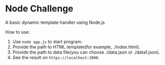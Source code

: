 # Node Challenge
A basic dynamic template handler using Node.js

How to use:
1. Use `node app.js` to start program.
2. Provide the path to HTML template(for example, ./index.html).
3. Provide the path to data file(you can choose ./data.json or ./data1.json).
4. See the result on `https://localhost:3000`.
